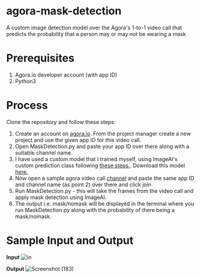 # agora-mask-detection
A custom image detection model over the Agora's 1-to-1 video call that predicts the probability that a person may or may not be wearing a mask

# Prerequisites

1. Agora.io developer account (with app ID)
2. Python3

# Process

Clone the repository and follow these steps:
1. Create an account on [agora.io](https://dashboard.agora.io). From the project manager create a new project and use the given app ID for this video call.
2. Open MaskDetection.py and paste your app ID over there along with a suitable channel name.
3. I have used a custom model that I trained myself, using ImageAI's custom prediction class following [these steps.](https://imageai.readthedocs.io/en/latest/custom/index.html). Download this model [here.](https://drive.google.com/file/d/1c0wq04EjRkhozQtOE7u73R4XtdbpVSVJ/view?usp=sharing)
4. Now open a sample agora video call [channel](http://sidsharma27.github.io) and paste the same app ID and channel name (as point 2) over there and click join
5. Run MaskDetection.py - this will take the frames from the video call and apply mask detection using ImageAI. 
6. The output i.e. mask/nomask will be displayed in the terminal where you run MaskDetection.py along with the probability of there being a mask/nomask.

# Sample Input and Output
**Input**
![in](https://user-images.githubusercontent.com/42168952/84763407-c4125d00-afe9-11ea-94d7-43d3b75cea8d.png)

**Output**
![Screenshot (183)](https://user-images.githubusercontent.com/42168952/84763706-43079580-afea-11ea-8336-2da1bcdfa289.png)


